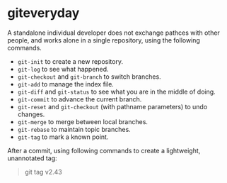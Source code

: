 # giteveryday #

A standalone individual developer does not exchange pathces with other people, and works alone in a single repository, using the following commands.

 - `git-init` to create a new repository.
 - `git-log` to see what happened.
 - `git-checkout` and `git-branch` to switch branches.
 - `git-add` to manage the index file.
 - `git-diff` and `git-status` to see what you are in the middle of doing.
 - `git-commit` to advance the current branch.
 - `git-reset` and `git-checkout` (with pathname parameters) to undo changes.
 - `git-merge` to merge between local branches.
 - `git-rebase` to maintain topic branches.
 - `git-tag` to mark a known point.

After a commit, using following commands to create a lightweight, unannotated tag:

> git tag v2.43

